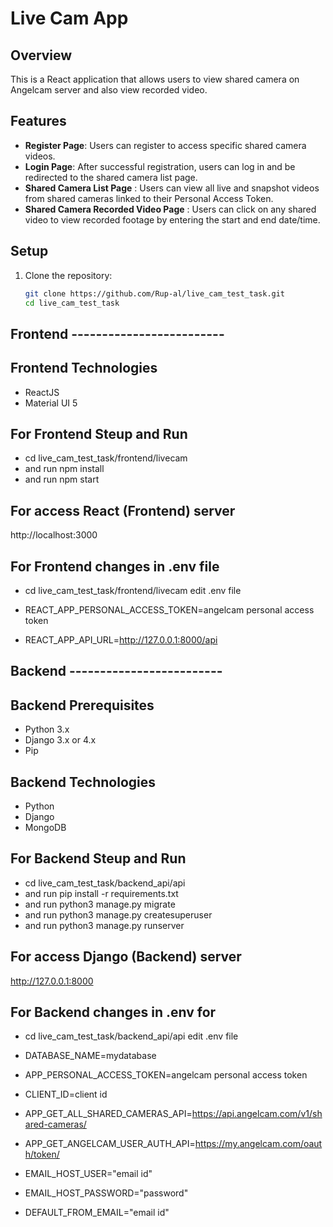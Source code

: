 # Live Cam App

## Overview
This is a React application that allows users to view shared camera on Angelcam server and also view recorded video.

## Features
- **Register Page**: Users can register to access specific shared camera videos.
- **Login Page**: After successful registration, users can log in and be redirected to the shared camera list page.
- **Shared Camera List Page** : Users can view all live and snapshot videos from shared cameras linked to their Personal Access Token.
- **Shared Camera Recorded Video Page** : Users can click on any shared video to view recorded footage by entering the start and end date/time.



## Setup
1. Clone the repository:
   ```bash
   git clone https://github.com/Rup-al/live_cam_test_task.git
   cd live_cam_test_task

## Frontend -------------------------

## Frontend Technologies
- ReactJS
- Material UI 5   

## For Frontend Steup and Run

   - cd live_cam_test_task/frontend/livecam
   - and run npm install
   - and run npm start

## For access React (Frontend) server
   
   http://localhost:3000    

## For Frontend changes in .env file
   - cd live_cam_test_task/frontend/livecam
     edit .env file

   - REACT_APP_PERSONAL_ACCESS_TOKEN=angelcam personal access token
   - REACT_APP_API_URL=http://127.0.0.1:8000/api

## Backend -------------------------

## Backend Prerequisites
   - Python 3.x
   - Django 3.x or 4.x
   - Pip

## Backend Technologies
   - Python
   - Django
   - MongoDB

## For Backend Steup and Run

   - cd live_cam_test_task/backend_api/api
   - and run pip install -r requirements.txt
   - and run python3 manage.py migrate
   - and run python3 manage.py createsuperuser
   - and run python3 manage.py runserver

## For access Django (Backend) server
   
   http://127.0.0.1:8000   

## For Backend changes in .env for
   - cd live_cam_test_task/backend_api/api
     edit .env file

   - DATABASE_NAME=mydatabase
   - APP_PERSONAL_ACCESS_TOKEN=angelcam personal access token
   - CLIENT_ID=client id
   - APP_GET_ALL_SHARED_CAMERAS_API=https://api.angelcam.com/v1/shared-cameras/
   - APP_GET_ANGELCAM_USER_AUTH_API=https://my.angelcam.com/oauth/token/
   - EMAIL_HOST_USER="email id"
   - EMAIL_HOST_PASSWORD="password"
   - DEFAULT_FROM_EMAIL="email id"


  
  